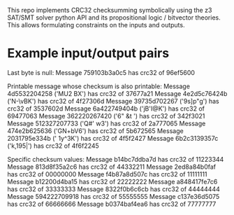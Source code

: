 This repo implements CRC32 checksumming symbolically using the z3 SAT/SMT solver python API and its propositional logic / bitvector theories.
This allows formulating constraints on the inputs and outputs.

# Example input/output pairs

Last byte is null:
Message 759103b3a0c5 has crc32 of 96ef5600

Printable message whose checksum is also printable:
Message 4d5532204258 ('MU2 BX') has crc32 of 37677a21
Message 4e2d5c76424b ('N-\vBK') has crc32 of 4f27306d
Message 39735d702267 ('9s]p"g') has crc32 of 3537602d
Message 6a422749404b ('jB'I@K') has crc32 of 69477063
Message 362220267420 ('6" &t ') has crc32 of 342f3021
Message 512327207733 ('Q#' w3') has crc32 of 2a777065
Message 474e2b625636 ('GN+bV6') has crc32 of 5b672565
Message 2031795e334b (' 1y^3K') has crc32 of 4f5f2427
Message 6b2c3139357c ('k,195|') has crc32 of 4f6f2245

Specific checksum values:
Message b14bc7ddba7d has crc32 of 11223344
Message 813d8f35a2c6 has crc32 of 44332211
Message 2ed8a84b0faf has crc32 of 00000000
Message f4b87a8d507c has crc32 of 11111111
Message b12200d4ba15 has crc32 of 22222222
Message a848417fe7c6 has crc32 of 33333333
Message 8322f0b6c6cb has crc32 of 44444444
Message 594222709918 has crc32 of 55555555
Message c137e36d5075 has crc32 of 66666666
Message b0374baf4ea6 has crc32 of 77777777
